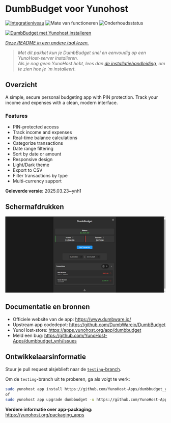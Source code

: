 <!--
NB: Deze README is automatisch gegenereerd door <https://github.com/YunoHost/apps/tree/master/tools/readme_generator>
Hij mag NIET handmatig aangepast worden.
-->

# DumbBudget voor Yunohost

[![Integratieniveau](https://apps.yunohost.org/badge/integration/dumbbudget)](https://ci-apps.yunohost.org/ci/apps/dumbbudget/)
![Mate van functioneren](https://apps.yunohost.org/badge/state/dumbbudget)
![Onderhoudsstatus](https://apps.yunohost.org/badge/maintained/dumbbudget)

[![DumbBudget met Yunohost installeren](https://install-app.yunohost.org/install-with-yunohost.svg)](https://install-app.yunohost.org/?app=dumbbudget)

*[Deze README in een andere taal lezen.](./ALL_README.md)*

> *Met dit pakket kun je DumbBudget snel en eenvoudig op een YunoHost-server installeren.*  
> *Als je nog geen YunoHost hebt, lees dan [de installatiehandleiding](https://yunohost.org/install), om te zien hoe je 'm installeert.*

## Overzicht

A simple, secure personal budgeting app with PIN protection. Track your income and expenses with a clean, modern interface.

### Features

- PIN-protected access
- Track income and expenses
- Real-time balance calculations
- Categorize transactions
- Date range filtering
- Sort by date or amount
- Responsive design
- Light/Dark theme
- Export to CSV
- Filter transactions by type
- Multi-currency support


**Geleverde versie:** 2025.03.23~ynh1

## Schermafdrukken

![Schermafdrukken van DumbBudget](./doc/screenshots/screenshot.png)

## Documentatie en bronnen

- Officiele website van de app: <https://www.dumbware.io/>
- Upstream app codedepot: <https://github.com/DumbWareio/DumbBudget>
- YunoHost-store: <https://apps.yunohost.org/app/dumbbudget>
- Meld een bug: <https://github.com/YunoHost-Apps/dumbbudget_ynh/issues>

## Ontwikkelaarsinformatie

Stuur je pull request alsjeblieft naar de [`testing`-branch](https://github.com/YunoHost-Apps/dumbbudget_ynh/tree/testing).

Om de `testing`-branch uit te proberen, ga als volgt te werk:

```bash
sudo yunohost app install https://github.com/YunoHost-Apps/dumbbudget_ynh/tree/testing --debug
of
sudo yunohost app upgrade dumbbudget -u https://github.com/YunoHost-Apps/dumbbudget_ynh/tree/testing --debug
```

**Verdere informatie over app-packaging:** <https://yunohost.org/packaging_apps>
